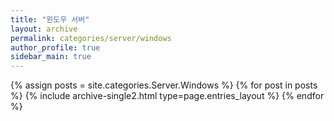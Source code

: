 ```yaml
---
title: "윈도우 서버"
layout: archive
permalink: categories/server/windows
author_profile: true
sidebar_main: true
---
```



{% assign posts = site.categories.Server.Windows %}
{% for post in posts %} {% include archive-single2.html type=page.entries_layout %} {% endfor %}
